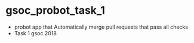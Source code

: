# gsoc_probot_task_1

- probot app that Automatically merge pull requests that pass all checks
- Task 1 gsoc 2018
